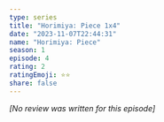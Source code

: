 ```yaml
---
type: series
title: "Horimiya: Piece 1x4"
date: "2023-11-07T22:44:31"
name: "Horimiya: Piece"
season: 1
episode: 4
rating: 2
ratingEmoji: ⭐️⭐️
share: false
---
```


_[No review was written for this episode]_
